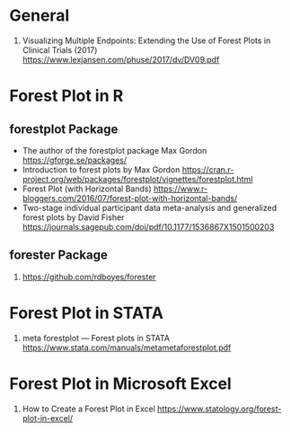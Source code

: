 # General
1) Visualizing Multiple Endpoints: Extending the Use of Forest Plots in Clinical Trials (2017) https://www.lexjansen.com/phuse/2017/dv/DV09.pdf

# Forest Plot in R
## forestplot Package
- The author of the forestplot package Max Gordon https://gforge.se/packages/
- Introduction to forest plots by Max Gordon https://cran.r-project.org/web/packages/forestplot/vignettes/forestplot.html
- Forest Plot (with Horizontal Bands) https://www.r-bloggers.com/2016/07/forest-plot-with-horizontal-bands/
- Two-stage individual participant data meta-analysis and generalized forest plots by David Fisher https://journals.sagepub.com/doi/pdf/10.1177/1536867X1501500203

## forester Package
1) https://github.com/rdboyes/forester

# Forest Plot in STATA
1) meta forestplot — Forest plots in STATA https://www.stata.com/manuals/metametaforestplot.pdf

# Forest Plot in Microsoft Excel
1) How to Create a Forest Plot in Excel https://www.statology.org/forest-plot-in-excel/





